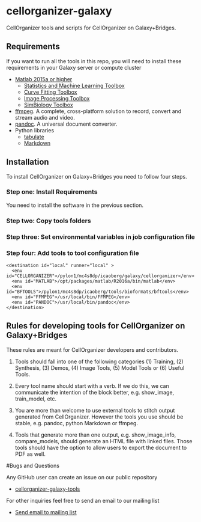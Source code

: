 # cellorganizer-galaxy
CellOrganizer tools and scripts for CellOrganizer on Galaxy+Bridges.

## Requirements
If you want to run all the tools in this repo, you will need to install these requirements in your Galaxy server or compute cluster

* [Matlab 2015a or higher](http://www.mathworks.com/)
  * [Statistics and Machine Learning Toolbox](http://www.mathworks.com/products/statistics/)
  * [Curve Fitting Toolbox](http://www.mathworks.com/products/curvefitting/)
  * [Image Processing Toolbox](http://www.mathworks.com/products/image/)
  * [SimBiology Toolbox](http://www.mathworks.com/help/simbio/)
* [ffmpeg](https://ffmpeg.org/). A complete, cross-platform solution to record, convert and stream audio and video.
* [pandoc](http://pandoc.org/).  A universal document converter.
* Python libraries
  * [tabulate](https://pypi.python.org/pypi/tabulate)
  * [Markdown](https://pypi.python.org/pypi/Markdown)

## Installation

To install CellOrganizer on Galaxy+Bridges you need to follow four steps.

### Step one: Install Requirements
You need to install the software in the previous section.

### Step two: Copy tools folders

### Step three: Set environmental variables in job configuration file

### Step four: Add tools to tool configuration file

```
<destination id="local" runner="local" >
  <env id="CELLORGANIZER">/pylon1/mc4s8dp/icaoberg/galaxy/cellorganizer</env>
  <env id="MATLAB">/opt/packages/matlab/R2016a/bin/matlab</env>
  <env id="BFTOOLS">/pylon1/mc4s8dp/icaoberg/tools/bioformats/bftools</env>
  <env id="FFMPEG">/usr/local/bin/FFMPEG</env>
  <env id="PANDOC">/usr/local/bin/pandoc</env>
</destination>
```

## Rules for developing tools for CellOrganizer on Galaxy+Bridges

These rules are meant for CellOrganizer developers and contributors.

1. Tools should fall into one of the following categories (1) Training, (2) Synthesis, (3) Demos, (4) Image Tools, (5) Model Tools or (6) Useful Tools.

2. Every tool name should start with a verb. If we do this, we can communicate the intention of the block better, e.g. show_image, train_model, etc.

3. You are more than welcome to use external tools to stitch output generated from CellOrganizer. However the tools you use should be stable, e.g. pandoc, python Markdown or ffmpeg.

4. Tools that generate more than one output, e.g. show_image_info, compare_models, should generate an HTML file with linked files. Those tools should have the option to allow users to export the document to PDF as well.

#Bugs and Questions

Any GitHub user can create an issue on our public repository

* [cellorganizer-galaxy-tools](https://github.com/icaoberg/cellorganizer-galaxy-tools/)

For other inquiries feel free to send an email to our mailing list

* [Send email to mailing list](mailto:cellorganizer@compbio.cmu.edu)
